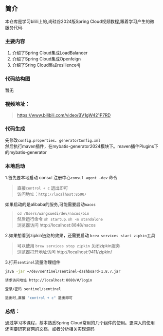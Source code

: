 ## 简介
本仓库是学习bilili上的,尚硅谷2024版Spring Cloud视频教程,跟着学习产生的微服务代码.

### 主要内容
1. 介绍了Spring Cloud集成LoadBalancer
2. 介绍了Spring Cloud集成Openfeign
3. 介绍了Sring Cloud集成resilience4j

### 代码结构图
暂无

### 视频地址：

> https://www.bilibili.com/video/BV1gW421P7RD


### 代码生成

先修改``config.properties``、``generatorConfig.xml``  
然后执行maven插件，在mybatis-generator2024模块下。maven插件Plugins下的mybatis-generator

### 本地启动

1.首先要本地启动 consul 注册中心``consul agent -dev`` 命令
> 直接``control + c`` 退出即可   
> 访问地址：``http://localhost:8500/``

如果启动的是alibaba的服务,可能需要启动``nacos``
> ``cd /Users/wangxuedi/dev/nacos/bin``  
> 然后运行命令 ``sh startup.sh -m standalone``  
> 浏览器访问 http://localhost:8848/nacos


2.如果想看到zipkin链路的效果，还需要启动 ``brew services start zipkin``工具
> 可以使用 ``brew services stop zipkin`` 关闭zipkin服务  
> 浏览器打开地址访问 http://localhost:9411/zipkin/

3.打开``sentinel``流量治理组件  
```bash
java -jar ~/dev/sentinel/sentinel-dashboard-1.8.7.jar  

请求访问地址 http://localhost:8080/#/login

登录/密码 sentinel/sentinel  

退出时,直接 "control + c" 退出即可
```


### 总结：

通过学习本课程，基本熟悉Spring Cloud常用的几个组件的使用。更深入的使用  
还需要研究官网的文档，或者分析相关实现源码